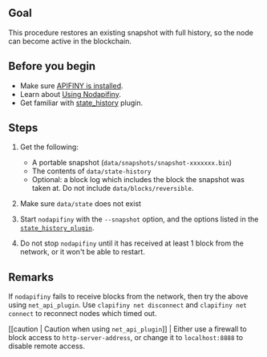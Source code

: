 <!-- # How to restore a portable snapshot with full state history -->

## Goal

This procedure restores an existing snapshot with full history, so the node can become active in the blockchain.

## Before you begin

* Make sure [APIFINY is installed](../../../00_install/index.md).
* Learn about [Using Nodapifiny](../../02_usage/index.md).
* Get familiar with [state_history](../../03_plugins/state_history_plugin/index.md) plugin.

## Steps

1. Get the following:
   * A portable snapshot (`data/snapshots/snapshot-xxxxxxx.bin`)
   * The contents of `data/state-history`
   * Optional: a block log which includes the block the snapshot was taken at. Do not include `data/blocks/reversible`.

2. Make sure `data/state` does not exist

3. Start `nodapifiny` with the `--snapshot` option, and the options listed in the [`state_history_plugin`](#index.md).

4. Do not stop `nodapifiny` until it has received at least 1 block from the network, or it won't be able to restart.

## Remarks

If `nodapifiny` fails to receive blocks from the network, then try the above using `net_api_plugin`. Use `clapifiny net disconnect` and `clapifiny net connect` to reconnect nodes which timed out.

[[caution | Caution when using `net_api_plugin`]]
| Either use a firewall to block access to `http-server-address`, or change it to `localhost:8888` to disable remote access.
